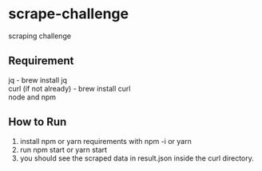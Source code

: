# scrape-challenge
scraping challenge

## Requirement
jq - brew install jq<br />
curl (if not already) - brew install curl<br />
node and npm<br />

## How to Run
1. install npm or yarn requirements with npm -i or yarn
2. run npm start or yarn start
3. you should see the scraped data in result.json inside the curl directory.
